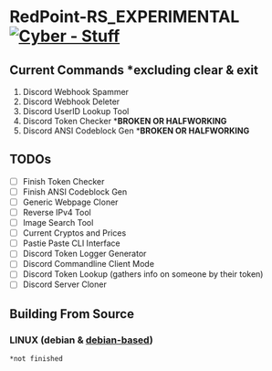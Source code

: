 # RedPoint-RS_EXPERIMENTAL [![Cyber - Stuff](https://img.shields.io/badge/Cyber-Stuff-indianred)](https://13-05.github.io)

## Current Commands *excluding clear & exit
1) Discord Webhook Spammer
2) Discord Webhook Deleter
3) Discord UserID Lookup Tool
4) Discord Token Checker ***BROKEN OR HALFWORKING**
5) Discord ANSI Codeblock Gen ***BROKEN OR HALFWORKING**

## TODOs
- [ ] Finish Token Checker
- [ ] Finish ANSI Codeblock Gen
- [ ] Generic Webpage Cloner
- [ ] Reverse IPv4 Tool
- [ ] Image Search Tool
- [ ] Current Cryptos and Prices
- [ ] Pastie Paste CLI Interface
- [ ] Discord Token Logger Generator
- [ ] Discord Commandline Client Mode
- [ ] Discord Token Lookup (gathers info on someone by their token)
- [ ] Discord Server Cloner

## Building From Source
### LINUX (debian & [debian-based](https://en.wikipedia.org/wiki/Category:Debian-based_distributions))
```bash
*not finished
```
